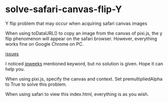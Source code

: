 # solve-safari-canvas-flip-Y
Y flip problem that may occur when acquiring safari canvas images

When using toDataURL() to copy an image from the canvas of pixi.js, the y flip phenomenon will appear on the safari browser. 
However, everything works fine on Google Chrome on PC.

[issues](https://github.com/pixijs/pixijs/issues/2283)

I noticed [jpweeks](https://github.com/pixijs/pixijs/issues/2283#issuecomment-234364447) mentioned keyword, but no solution is given. Hope it can help you.

When using pixi.js, specify the canvas and context.
Set premultipliedAlpha to True to solve this problem.

When using safari to view this index.html, everything is as you wish.
